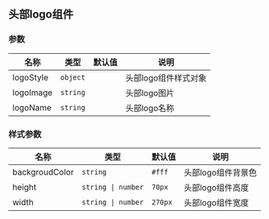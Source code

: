 ## 头部logo组件

### 参数

| 名称 | 类型 | 默认值 | 说明 |
| --- | --- | --- | --- |
| logoStyle | `object` |  | 头部logo组件样式对象 |
| logoImage | `string` |  | 头部logo图片 |
| logoName | `string` |  | 头部logo名称 |

### 样式参数

| 名称 | 类型 | 默认值 | 说明 |
| --- | --- | --- | --- |
| backgroudColor | `string` | `#fff` | 头部logo组件背景色 |
| height | `string \| number` | `70px` | 头部logo组件高度 |
| width | `string \| number` | `270px` | 头部logo组件宽度 |
